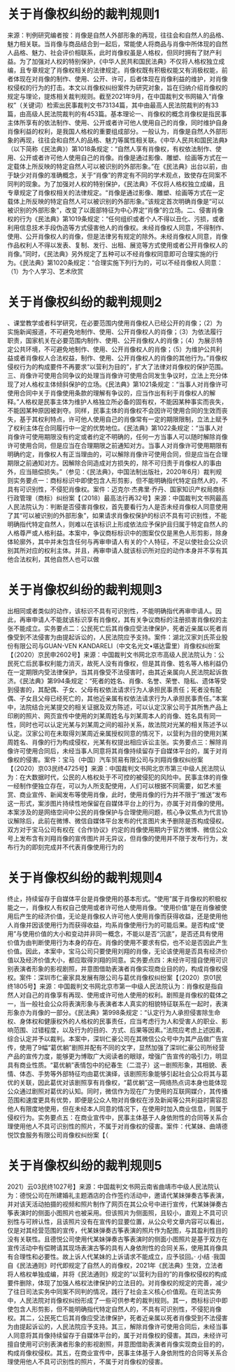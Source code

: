 # 关于肖像权纠纷的裁判规则1

来源：判例研究编者按：肖像是自然人外部形象的再现，往往会和自然人的品格、魅力相关联。当肖像与商品结合到一起后，常能使人将商品与肖像中所体现的自然人品格、魅力、社会评价相联系，此时肖像权虽是人格权，但同时拥有了财产利益。为了加强对人权的特别保护，《中华人民共和国民法典》不仅将人格权独立成编，且专章规定了肖像权相关的法律规定。肖像权既有积极权能又有消极权能，前者体现在对肖像的制作、使用、公开、许可，后者体现在肖像利益的维护，对肖像权侵权的行为的打击。本文以肖像权纠纷案件为研究对象，旨在归纳介绍肖像权的规定与理论，提炼相关裁判规则。截至2021年9月，在中国裁判文书网输入“肖像权”（关键词）检索出民事裁判文书73134篇，其中由最高人民法院裁判的有33篇，由高级人民法院裁判的有453篇。基本理论一、肖像权的概念肖像权是指民事主体所享有的依法制作、使用、公开或者许可他人使用自己的肖像，同时维护自身肖像利益的权利，是我国人格权的重要组成部分。一般认为，肖像是自然人外部形象的再现，往往会和自然人的品格、魅力等属性相关联。《中华人民共和国民法典》（以下简称《民法典》）第1018条规定：“自然人享有肖像权，有权依法制作、使用、公开或者许可他人使用自己的肖像。肖像是通过影像、雕塑、绘画等方式在一定载体上所反映的特定自然人可以被识别的外部形象。”在《民法典》出台以前，由于缺少对肖像的准确概念，关于“肖像”的界定有不同的学术观点，致使存在同案不同判的现象。为了加强对人权的特别保护，《民法典》不仅将人格权独立成编，且专章规定了肖像权相关的法律规定。“肖像是通过影像、雕塑、绘画等方式在一定载体上所反映的特定自然人可以被识别的外部形象。”该规定首次明确肖像是“可以被识别的外部形象”，改变了以面部特征为中心界定“肖像”的立场。二、侵害肖像权的行为《民法典》第1019条规定：“任何组织或者个人不得以丑化、污损，或者利用信息技术手段伪造等方式侵害他人的肖像权。未经肖像权人同意，不得制作、使用、公开肖像权人的肖像，但是法律另有规定的除外。未经肖像权人同意，肖像作品权利人不得以发表、复制、发行、出租、展览等方式使用或者公开肖像权人的肖像。”同时，《民法典》另外规定了五种可以不经肖像权同意即可合理实施的行为。《民法典》第1020条规定：“合理实施下列行为的，可以不经肖像权人同意：（1）为个人学习、艺术欣赏

# 关于肖像权纠纷的裁判规则2

、课堂教学或者科学研究，在必要范围内使用肖像权人已经公开的肖像；（2）为实施新闻报道，不可避免地制作、使用、公开肖像权人的肖像；（3）为依法履行职责，国家机关在必要范围内制作、使用、公开肖像权人的肖像；（4）为展示特定公共环境，不可避免地制作、使用、公开肖像权人的肖像；（5）为维护公共利益或者肖像权人合法权益，制作、使用、公开肖像权人的肖像的其他行为。”肖像权侵权行为的构成要件不再要求“以营利为目的”，扩大了法律对肖像权的保护范围。三、肖像许可使用合同争议的处理当肖像许可使用合同发生争议时，立法上充分体现了对人格权主体倾斜保护的立场。《民法典》第1021条规定：“当事人对肖像许可使用合同中关于肖像使用条款的理解有争议的，应当作出有利于肖像权人的解释。”人格权是民事主体为维护人格独立所必备的固有权，不能因某种事实而丧失，不能因某种原因被剥夺。同样，民事主体的肖像权不会因许可使用合同的生效而丧失，基于其权利特点，许可他人使用自己的肖像常有一定的期限限制，立法上赋予了权利主体在合同履行中一定的优势地位。《民法典》第1022条规定：“当事人对肖像许可使用期限没有约定或者约定不明确的，任何一方当事人可以随时解除肖像许可使用合同，但是应当在合理期限之前通知对方。当事人对肖像许可使用期限有明确约定，肖像权人有正当理由的，可以解除肖像许可使用合同，但是应当在合理期限之前通知对方。因解除合同造成对方损失的，除不可归责于肖像权人的事由外，应当赔偿损失。”（参见：《民法典》，中国法制出版社，2020年6月）裁判规则实务要点一：商标标识中即使包含人形剪影，但不能明确指代特定自然人的，不具有可识别性，不侵犯肖像权。案件：迈克尔·杰弗里·乔丹、国家知识产权局商标行政管理（商标）纠纷案【（2018）最高法行再32号】来源：中国裁判文书网最高人民法院认为：判断是否侵害肖像权，首先要看行为人是否未经肖像权人同意使用了其“可以被识别的外部形象”，如果请求肖像权保护的标识不具有可识别性，不能明确指代特定自然人，则难以在该标识上形成依法应予保护且归属于特定自然人的人格尊严或人格利益。本案中，争议商标标识中的图案仅仅是黑色人形剪影，除身体轮廓外，其中并未包含任何与再审申请人有关的个人特征，不足以使社会公众识别其所对应的权利主体。并且，再审申请人就该标识所对应的动作本身并不享有其他合法权利，其他自然人也可以做

# 关于肖像权纠纷的裁判规则3

出相同或者类似的动作，该标识不具有可识别性，不能明确指代再审申请人。因此，再审申请人不能就该标识享有肖像权，其有关争议商标的注册损害肖像权的主张不能成立。实务要点二：公民死亡后其肖像应受法律保护，死者近亲属以死者肖像受到不法侵害为由提起诉讼的，人民法院应予支持。案件：湖北汉家刘氏茶业股份有限公司与GUAN-VEN KANDARELI（中文名光文•堪达雷里）肖像权纠纷案【（2020）京民申2602号】来源：中国裁判文书网北京市高级人民法院认为：公民死亡后民事权利能力消灭，故死人没有肖像权，但是其肖像、姓名等人格利益仍在一定期限内受法律保护，当其肖像受不法侵害时，由其近亲属向人民法院起诉救济。《民法典》第994条规定：“死者的姓名、肖像、名誉、荣誉、隐私、遗体等受到侵害的，其配偶、子女、父母有权依法请求行为人承担民事责任；死者没有配偶、子女且父母已经死亡的，其他近亲属有权依法请求行为人承担民事责任。”本案中，法院结合光某提交的相关证据及双方陈述，可以认定汉家公司于其所售产品上印刷的照片、网页宣传中使用的刘某周姓名与刘某周本人的肖像、姓名具有同一性，同时也可以认定光某与刘某周之间的祖孙关系，故法院对光某的相关陈述予以认定。汉家公司在未取得刘某周近亲属授权同意的情况下，以营利为目的使用刘某周姓名、肖像的行为构成侵权，光某有权提出相应诉讼主张。实务要点三：解除肖像许可使用合同后，未经当事人同意将其肖像持续留存于自媒体平台的，属于对肖像权的侵害。案件：宝马（中国）汽车贸易有限公司与刘翔肖像权纠纷案【（2020）京03民终4725号】来源：中国裁判文书网北京市第三中级人民法院认为：在大数据时代，公民的人格权处于不可控的被侵犯的风险中。民事主体的肖像一经制作便独立存在，可以为人所支配使用，人们可以根据不同需要，如艺术鉴赏、商业宣传、新闻发布等使用肖像，此时，使用肖像的行为并不限于“推送”发布这一形式，案涉图片持续性地保留在自媒体平台上的行为，亦属于对肖像的使用。本案涉及的是网络空间中公民的肖像保护与合理使用问题，核心争议焦点为代言协议解除后，此前在微博、微信自媒体平台发布的代言图片未予删除是否构成侵权。双方对于宝马公司有权在《合作协议》约定的肖像使用期内于官方微博、微信公众号上发布含有刘翔肖像的宣传图片并无异议，但肖像的使用并不限于发布行为，发布行为的即刻完成并不代表肖像使用行为的

# 关于肖像权纠纷的裁判规则4

终止，持续留存于自媒体平台是肖像使用的基本形式。“使用”属于肖像权的积极权能之一，肖像权人有权自己使用或者许可他人使用肖像。“使用价值”是在肖像被使用后产生的经济价值，无论是肖像权人许可他人使用肖像而获得收益，还是使用他人肖像并因该使用行为而获得收益，均系肖像使用行为的可能后果。是否构成“使用”与使用价值的大小和变动并非同一概念，不能以是否“沉底”，是否还具有使用价值为由判断使用行为本身的存在。肖像的使用不要求有偿，也不论是否因此产生价值。因此，本案中，宝马公司只要使用刘翔的肖像，无论该使用是否具有经济价值以及经济价值大小，都应取得刘翔的同意。实务要点四：未经许可擅自使用可识别表演者形象的影视剧照，并意图借助表演者肖像实现商业目的的，构成肖像权侵权。案件：深圳市仁豪家具发展有限公司与葛优肖像权纠纷案【（2020）京01民终1805号】来源：中国裁判文书网北京市第一中级人民法院认为：肖像权是指自然人对自己的肖像享有再现、使用或许可他人使用的权利。剧照是肖像权的载体之一，当一般社会公众将表演形象与表演者本人真实的相貌特征联系在一起时，表演形象亦为肖像的一部分。《民法典》第998条规定：“认定行为人承担侵害除生命权、身体权和健康权外的人格权的民事责任，应当考虑行为人和受害人的职业、影响范围、过错程度，以及行为的目的、方式、后果等因素。”法院应考虑上述因素，综合认定并予以裁判。本案中，深圳仁豪公司在其微信公众号中为其产品做广告宣传，使用了9幅“葛优躺”剧照并配有不同的文字，显然加强了深圳仁豪公司所经营产品的宣传力度，能够更为博取广大阅读者的眼球，增强广告宣传的吸引力，明显具有商业性质。“葛优躺”表情包中的纪春生（二混子）这一剧照形象，其相貌、表情、体态、手势等外部特征均由葛优演绎，该剧照形象能够引起社会公众将其与葛优的关联，因此葛优对该剧照享有肖像权，“葛优躺”这一网络热点词本身也能体现公众通过剧照对葛优的认知。同时，微信作为现在广为使用的互联网媒介，其传播范围和速度更具有优势，即便是公众人物对肖像权在涉及新闻等公共利益时需容忍他人有限度地使用，但在未经本人同意的情况下，在使用时加入商业信息，则属于侵权行为。实务要点五：在商业宣传中，民事主体基于人身依附性的合同等关系合理使用他人不具可识别性的照片，不属于对肖像权的侵害。案件：代某妹、曲靖德悦饮食服务有限公司肖像权纠纷案【（

# 关于肖像权纠纷的裁判规则5

2021）云03民终1027号】来源：中国裁判文书网云南省曲靖市中级人民法院认为：德悦公司在所建婚礼主题酒店的合作签约活动中，邀请代某妹弹奏古筝表演，并对该天活动拍摄的视频和照片制作了网页在其公众号中进行宣传，代某妹弹奏古筝表演时的侧面小图照片也被采用。但该照片为侧面照，且较小，直观上不具可识别性与可辨认性，且该照片没有在宣传的显要位置，从公众号文章内容可以看出，仅是对其经营范围的宣传，代某妹弹奏古筝表演的照片作为配图，与其盈利性目的没有关联性。且德悦公司使用代某妹弹奏古筝表演时的侧面小图照片是基于双方在宣传活动中有偿聘请其现场表演古筝的具有人身依附性的合同关系，使用其肖像具有合理性和必要性。故上诉人代某妹的上诉请求不能成立，应予驳回。· 小结 ·我国自《民法通则》时代即规定了自然人的肖像权，2021年《民法典》生效，立法者将人格权单独成编，并将《民法通则》规定的“以营利为目的”的肖像权侵权的构成要件删除，体现了加强人格权法律保护的立法目的。对肖像权的规定的完善，减少了往日司法实务中同案不同判的情况，践行了社会主义核心价值观。在司法实务中，人民法院对肖像权纠纷形成了一些可供参考的裁判规则。其一，商标标识中即使包含人形剪影，但不能明确指代特定自然人的，不具有可识别性，不侵犯肖像权。其二，公民死亡后其肖像应受法律保护，死者近亲属以死者肖像受到不法侵害为由提起诉讼的，人民法院应予支持。其三，解除肖像许可使用合同后，未经当事人同意将其肖像持续留存于自媒体平台的，属于对肖像权的侵害。其四，未经许可擅自使用可识别表演者形象的影视剧照，并意图借助表演者肖像实现商业目的的，构成肖像权侵权。其五，在商业宣传中，民事主体基于人身依附性的合同等关系合理使用他人不具可识别性的照片，不属于对肖像权的侵害。

